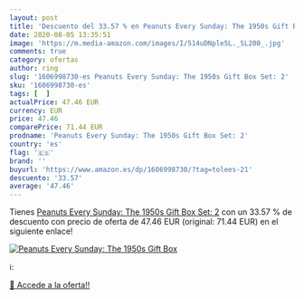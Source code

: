 ```yaml
---
layout: post
title: 'Descuento del 33.57 % en Peanuts Every Sunday: The 1950s Gift Box'
date: 2020-08-05 13:35:51
image: 'https://m.media-amazon.com/images/I/514uDNple5L._SL200_.jpg'
comments: true
category: ofertas
author: ring
slug: '1606998730-es Peanuts Every Sunday: The 1950s Gift Box Set: 2'
sku: '1606998730-es'
tags: [  ]
actualPrice: 47.46 EUR
currency: EUR
price: 47.46
comparePrice: 71.44 EUR
prodname: 'Peanuts Every Sunday: The 1950s Gift Box Set: 2'
country: 'es'
flag: '🇪🇸'
brand: ''
buyurl: 'https://www.amazon.es/dp/1606998730/?tag=tolees-21'
descuento: '33.57'
average: '47.46'
---
```


Tienes [Peanuts Every Sunday: The 1950s Gift Box Set: 2](https://www.amazon.es/dp/1606998730/?tag=tolees-21) con un 33.57 % de descuento con precio de oferta de 47.46 EUR (original: 71.44 EUR) en el siguiente enlace!

[![Peanuts Every Sunday: The 1950s Gift Box](https://m.media-amazon.com/images/I/514uDNple5L._SL200_.jpg)](https://www.amazon.es/dp/1606998730/?tag=tolees-21)

ℹ️:


[🛒 Accede a la oferta!!](https://www.amazon.es/dp/1606998730/?tag=tolees-21)
